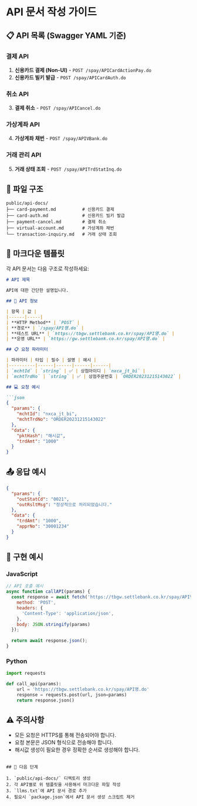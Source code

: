 # API 문서 작성 가이드

## 📋 API 목록 (Swagger YAML 기준)

### 결제 API
1. **신용카드 결제 (Non-UI)** - `POST /spay/APICardActionPay.do`
2. **신용카드 빌키 발급** - `POST /spay/APICardAuth.do`

### 취소 API  
3. **결제 취소** - `POST /spay/APICancel.do`

### 가상계좌 API
4. **가상계좌 채번** - `POST /spay/APIVBank.do`

### 거래 관리 API
5. **거래 상태 조회** - `POST /spay/APITrdStatInq.do`

## 📁 파일 구조

```
public/api-docs/
├── card-payment.md          # 신용카드 결제
├── card-auth.md             # 신용카드 빌키 발급  
├── payment-cancel.md        # 결제 취소
├── virtual-account.md       # 가상계좌 채번
└── transaction-inquiry.md   # 거래 상태 조회
```

## 📝 마크다운 템플릿

각 API 문서는 다음 구조로 작성하세요:

```markdown
# API 제목

API에 대한 간단한 설명입니다.

## 📡 API 정보

| 항목 | 값 |
|------|-----|
| **HTTP Method** | `POST` |
| **경로** | `/spay/API명.do` |
| **테스트 URL** | `https://tbgw.settlebank.co.kr/spay/API명.do` |
| **운영 URL** | `https://gw.settlebank.co.kr/spay/API명.do` |

## 📋 요청 파라미터

| 파라미터 | 타입 | 필수 | 설명 | 예시 |
|----------|------|------|------|------|
| `mchtId` | `string` | ✅ | 상점아이디 | `nxca_jt_bi` |
| `mchtTrdNo` | `string` | ✅ | 상점주문번호 | `ORDER20231215143022` |

## 💻 요청 예시

```json
{
  "params": {
    "mchtId": "nxca_jt_bi",
    "mchtTrdNo": "ORDER20231215143022"
  },
  "data": {
    "pktHash": "해시값",
    "trdAmt": "1000"
  }
}
```

## 📤 응답 예시

```json
{
  "params": {
    "outStatCd": "0021",
    "outRsltMsg": "정상적으로 처리되었습니다."
  },
  "data": {
    "trdAmt": "1000",
    "apprNo": "30001234"
  }
}
```

## 🔧 구현 예시

### JavaScript
```javascript
// API 호출 예시
async function callAPI(params) {
  const response = await fetch('https://tbgw.settlebank.co.kr/spay/API명.do', {
    method: 'POST',
    headers: {
      'Content-Type': 'application/json',
    },
    body: JSON.stringify(params)
  });
  
  return await response.json();
}
```

### Python
```python
import requests

def call_api(params):
    url = 'https://tbgw.settlebank.co.kr/spay/API명.do'
    response = requests.post(url, json=params)
    return response.json()
```

## ⚠️ 주의사항

- 모든 요청은 HTTPS를 통해 전송되어야 합니다.
- 요청 본문은 JSON 형식으로 전송해야 합니다.
- 해시값 생성이 필요한 경우 정확한 순서로 생성해야 합니다.
```

## 🚀 다음 단계

1. `public/api-docs/` 디렉토리 생성
2. 각 API별로 위 템플릿을 사용해서 마크다운 파일 작성
3. `llms.txt`에 API 문서 경로 추가
4. 필요시 `package.json`에서 API 문서 생성 스크립트 제거
